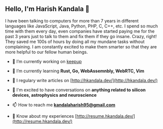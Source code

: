 <h2>Hello, I'm Harish Kandala 👋</h2>
I have been talking to computers for more than 7 years in different languages like JavaScript, Java, Python, PHP, C, C++, etc. I spend so much time with them every day, even companies have started paying me for the past 3 years just to talk to them and fix them if they go insane. Crazy, right! They saved me 100s of hours by doing all my mundane tasks without complaining. I am constantly excited to make them smarter so that they are more helpful to our fellow human beings.

<br>

- 🔭 I’m currently working on [keepup](http://keepup.hkandala.dev/)

- 🌱 I’m currently learning **Rust, Go, WebAssemnbly, WebRTC, Vim**

- 📝 I regulary write articles on [http://hkandala.dev/](http://hkandala.dev/)

- 💬 I'm excited to have conversations on **anything related to silicon devices, astrophysics and neuroscience**

- 📫 How to reach me **kandalaharish95@gmail.com**

- 📄 Know about my experiences [http://resume.hkandala.dev/](http://resume.hkandala.dev/)
